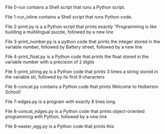 File 0-run contains a Shell script that runs a Python script.

File 1-run_inline contains a Shell script that runs Python code.

File 2-print.py is a a Python script that prints exactly "Programming is like building a multilingual puzzle, followed by a new line

File 3-print_number.py is a python code that prints the integer stored in the variable number, followed by Battery street, followed by a new line

File 4-print_float.py is a Python code that prints  the float stored in the variable number with a precision of 2 digits

File 5-print_string.py is a Python code that prints 3 times a string stored in the variable str, followed by its first 9 characters

File 6-concat.py contains a Python code that prints Welcome to Holberton School!

File 7-edges.py is a program with exactly 8 lines long

File 8-concat_edges.py is a Python code that prints object-oriented programming with Python, followed by a new line

File 9-easter_egg.py is a Python code that prints this


